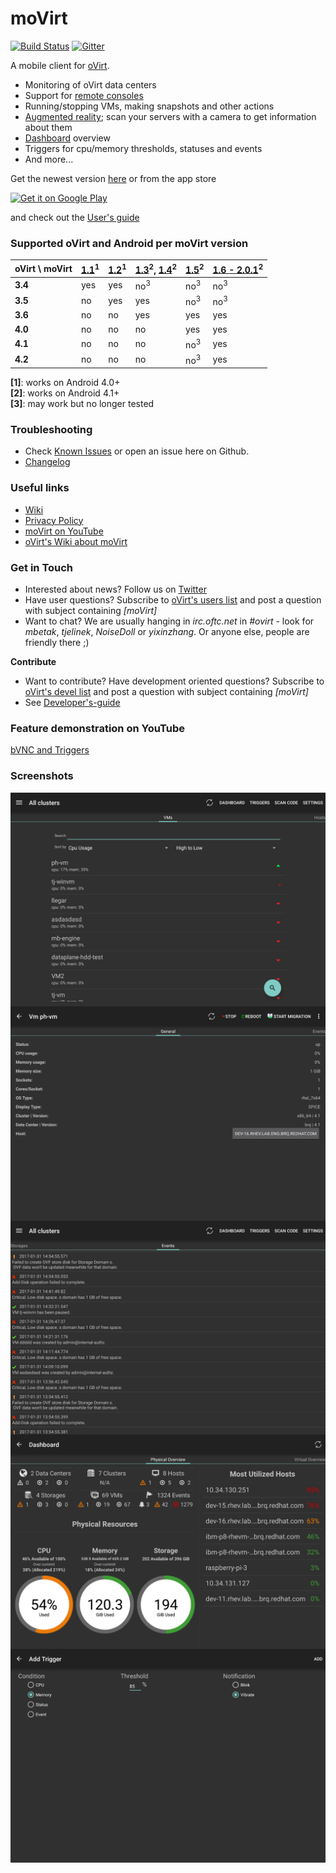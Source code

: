 moVirt
======
[![Build Status](https://travis-ci.org/oVirt/moVirt.svg)](https://travis-ci.org/oVirt/moVirt)
[![Gitter](https://badges.gitter.im/matobet/moVirt/Lobby.svg)](https://gitter.im/matobet/moVirt?utm_source=badge&utm_medium=badge&utm_campaign=pr-badge&utm_content=badge)

A mobile client for [oVirt](http://www.ovirt.org).
* Monitoring of oVirt data centers
* Support for [remote consoles](https://github.com/oVirt/moVirt/wiki/User%27s-guide#remote-consoles)
* Running/stopping VMs, making snapshots and other actions
* [Augmented reality](https://github.com/oVirt/moVirt/wiki/User%27s-guide#augmented-reality); scan your servers with a camera to get information about them
* [Dashboard](https://github.com/oVirt/moVirt/wiki/User%27s-guide#dashboard) overview
* Triggers for cpu/memory thresholds, statuses and events
* And more...

Get the newest version [here](https://github.com/oVirt/moVirt/blob/master/moVirt/moVirt-release.apk?raw=true) or from the app store

<a href='https://play.google.com/store/apps/details?id=org.ovirt.mobile.movirt&pcampaignid=MKT-Other-global-all-co-prtnr-py-PartBadge-Mar2515-1'><img alt='Get it on Google Play' src='https://play.google.com/intl/en_us/badges/images/generic/en_badge_web_generic.png' height="50px"/></a>

and check out the [User's guide](https://github.com/oVirt/moVirt/wiki/User%27s-guide)

### Supported oVirt and Android per moVirt version
| oVirt \ moVirt  | [1.1](https://github.com/oVirt/moVirt/raw/430cb4a1aae86e66a3ed3a3b7cae7d072354cb76/moVirt/moVirt-release.apk)<sup>1</sup>  | [1.2](https://github.com/oVirt/moVirt/raw/f8585585a02396de7dd555860a102e2ba4dff4f8/moVirt/moVirt-release.apk)<sup>1</sup> | [1.3](https://github.com/oVirt/moVirt/raw/976cceaad5d298b9e734a9b79cf4966a088eacc3/moVirt/moVirt-release.apk)<sup>2</sup>, [1.4](https://github.com/oVirt/moVirt/raw/4896f4d8cecd6b733d921324a347505bc6437f72/moVirt/moVirt-release.apk)<sup>2</sup> | [1.5](https://github.com/oVirt/moVirt/raw/9ce19a6a16e76da79473887a0074066b9e3ea494/moVirt/moVirt-release.apk)<sup>2</sup> | [1.6 - 2.0.1](https://github.com/oVirt/moVirt/releases)<sup>2</sup> |
| --------------- | ---- | --- | ----| --- | --- |
| **3.4**         | yes  | yes | no<sup>3</sup>  | no<sup>3</sup>  | no<sup>3</sup>  | no<sup>3</sup>  |
| **3.5**         |  no  | yes | yes | no<sup>3</sup>  | no<sup>3</sup>  | no<sup>3</sup>  |
| **3.6**         |  no  | no  | yes | yes | yes |
| **4.0**         |  no  | no  | no | yes | yes |
| **4.1**         |  no  | no  | no | no<sup>3</sup> | yes |
| **4.2**         |  no  | no  | no | no<sup>3</sup> | yes|

**[1]**: works on Android 4.0+ <br/>
**[2]**: works on Android 4.1+ <br/>
**[3]**: may work but no longer tested

### Troubleshooting

* Check [Known Issues](https://github.com/oVirt/moVirt/wiki/Known-Issues) or open an issue here on Github.
* [Changelog](https://github.com/oVirt/moVirt/wiki/Changelog)


### Useful links

* [Wiki](https://github.com/oVirt/moVirt/wiki)
* [Privacy Policy](https://github.com/oVirt/moVirt/blob/master/PRIVACY_POLICY.md)
* [moVirt on YouTube](https://www.youtube.com/channel/UCX2a6qOrCrUYGQCGLlHz2-A)
* [oVirt's Wiki about moVirt](http://www.ovirt.org/Project_moVirt)

### Get in Touch
* Interested about news? Follow us on [Twitter](https://twitter.com/mobileOvirt)
* Have user questions? Subscribe to [oVirt's users list](http://lists.ovirt.org/mailman/listinfo/users) and post a question with subject containing *[moVirt]*
* Want to chat? We are usually hanging in *irc.oftc.net* in *#ovirt* - look for *mbetak*, *tjelinek*, *NoiseDoll* or *yixinzhang*. Or anyone else, people are friendly there ;)

**Contribute**

* Want to contribute? Have development oriented questions? Subscribe to [oVirt's devel list](http://lists.ovirt.org/mailman/listinfo/devel) and post a question with subject containing *[moVirt]*
* See [Developer's-guide](https://github.com/oVirt/moVirt/wiki/Developer%27s-guide)


### Feature demonstration on YouTube
[bVNC and Triggers](https://www.youtube.com/watch?v=QnD9v70oefA)

### Screenshots

<img src=/images/screenshots/vms.png align="center">

<img src=/images/screenshots/vm.png align="center">

<img src=/images/screenshots/events.png align="center">

<img src=/images/screenshots/dashboard.png align="center">

<img src=/images/screenshots/add_trigger.png align="center">
